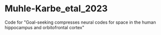 # Muhle-Karbe_etal_2023
Code for "Goal-seeking compresses neural codes for space in the human hippocampus and orbitofrontal cortex"
